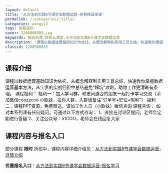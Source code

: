 ```yaml
---
layout: default
title: '从方法到实践8节课学会数据运营-网易精品单课'
permalink: /:categories/:title/
categories: wangyi2
tags: 网易提供
cover: 1208908805.jpg
keywords: 精选网课,网易云课堂,从方法到实践8节课学会数据运营
description: "课程以数据运营基础知识为依托，从概念解释到实用工具总结，快速教你掌握数据运营基本方法，从宝贵的实战经验中总结避免“踩坑”攻略，助你工作更清晰有条理。课程福利：福利一：加入学习群，和志同道合的"
classid: 1208908805
---
```


## 课程介绍

课程以数据运营基础知识为依托，从概念解释到实用工具总结，快速教你掌握数据运营基本方法，从宝贵的实战经验中总结避免“踩坑”攻略，助你工作更清晰有条理。
课程福利：
福利一：加入学习群，和志同道合的朋友一起打卡学习交流（添加微信coozzcoo 小欧妹，拉你入群。入群请备注“订单号+职位+昵称”）
福利二：课程PPT资源，免费赠送，请加工作人员（小欧妹）微信咨询
课程咨询：
如对本系列课有任何疑问，可通过以下方式咨询：
1、直接在讨论区提问，老师会定期进行答疑
2、关注公众号：51COO，老师会在线回复大家

## 课程内容与报名入口

部分课程 **限时** 折扣中，课程内容详细介绍见：[从方法到实践8节课学会数据运营-详情介绍](https://study.163.com/course/introduction/1208908805.htm?share=1&shareId=1025206652&utm_campaign=share&utm_medium=iphoneShare&utm_source=&utm_u=1025206652)

**优惠报名入口**：[从方法到实践8节课学会数据运营-报名学习](https://study.163.com/course/introduction/1208908805.htm?share=1&shareId=1025206652&utm_campaign=share&utm_medium=iphoneShare&utm_source=&utm_u=1025206652)


